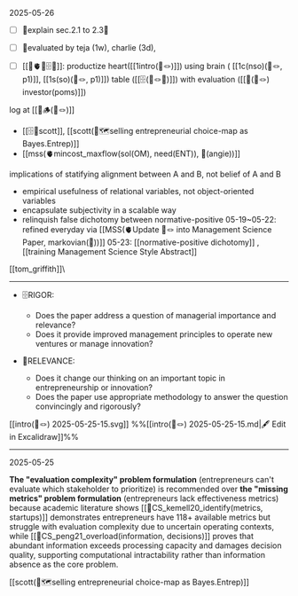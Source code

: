 2025-05-26
- [ ] 🚨explain sec.2.1 to 2.3🚨 
- [ ] 💸evaluated by teja (1w), charlie (3d), 
- [ ] [[📐🫀🧠🗄️💸]]:  productize heart([[1intro(📜🪢)]])  using brain ( [[1c(nso)(📜🪢, p1)]], [[1s(so)(📜🪢, p1)]]) table ([[🗄️(📜🪢🔴)]]) with evaluation ([[💸(📜🪢) investor(poms)]]) 


log at [[🚨🪵(📜🪢)]]
- [[🗄️🧠scott]], [[scott(🧭🗺️selling entrepreneurial choice-map as Bayes.Entrep)]]
- [[mss(🫀mincost_maxflow(sol(OM), need(ENT)), 🧠(angie))]]

implications of statifying alignment between A and B, not belief of A and B
- empirical usefulness of relational variables, not object-oriented variables
- encapsulate subjectivity in a scalable way
- relinquish false dichotomy between normative-positive 
05-19~05-22: refined everyday via [[MSS(🫀Update 📜🪢 into Management Science Paper, markovian(🧠))]]
05-23: [[normative-positive dichotomy]] , [[training Management Science Style Abstract]]

[[tom_griffith]]\

---

- 🗄️RIGOR:
	* Does the paper address a question of managerial importance and relevance? 
	* Does it provide improved management principles to operate new ventures or manage innovation?

- 👥RELEVANCE:
	- Does it change our thinking on an important topic in entrepreneurship or innovation?
	- Does the paper use appropriate methodology to answer the question convincingly and rigorously?

[[intro(📜🪢) 2025-05-25-15.svg]]
%%[[intro(📜🪢) 2025-05-25-15.md|🖋 Edit in Excalidraw]]%%

----


2025-05-25

**The "evaluation complexity" problem formulation** (entrepreneurs can't evaluate which stakeholder to prioritize) is recommended over **the "missing metrics" problem formulation** (entrepreneurs lack effectiveness metrics) because academic literature shows [[📜CS_kemell20_identify(metrics, startups)]] demonstrates entrepreneurs have 118+ available metrics but struggle with evaluation complexity due to uncertain operating contexts, while [[📜CS_peng21_overload(information, decisions)]] proves that abundant information exceeds processing capacity and damages decision quality, supporting computational intractability rather than information absence as the core problem.


[[scott(🧭🗺️selling entrepreneurial choice-map as Bayes.Entrep)]]